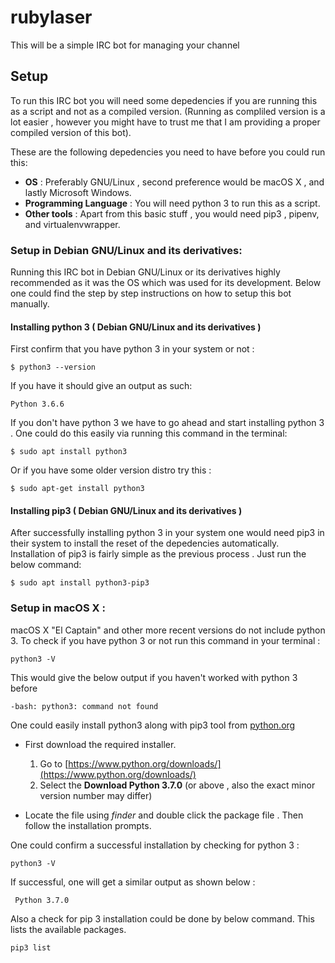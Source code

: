 # rubylaser
This will be a simple IRC bot for managing your channel

## Setup

To run this IRC bot you will need some depedencies if you are running this as a script and not as a compiled version. (Running as compliled version is a lot easier , however you might have to trust me that I am providing a proper compiled version of this bot).

These are the following depedencies you need to have before you could run this:

* **OS** : Preferably GNU/Linux , second preference would be macOS X , and lastly Microsoft Windows.
* **Programming Language** : You will need python 3 to run this as a script.
* **Other tools** : Apart from this basic stuff , you would need pip3 , pipenv, and virtualenvwrapper.


### Setup in Debian GNU/Linux and its derivatives:

Running this IRC bot in Debian GNU/Linux or its derivatives highly recommended as it was the OS which was used for its development. Below one could find the step by step instructions on how to setup this bot manually.


#### Installing python 3 ( Debian GNU/Linux and its derivatives )

First confirm that you have python 3 in your system or not :

```
$ python3 --version
```
If you have it should give an output as such:

```
Python 3.6.6
```

If you don't have python 3 we have to go ahead and start installing python 3 . One could do this easily via running this command in the terminal:

```
$ sudo apt install python3

```

Or if you have some older version distro try this :

```
$ sudo apt-get install python3
```

#### Installing pip3 ( Debian GNU/Linux and its derivatives )

After successfully installing python 3 in your system one would need pip3 in their system to install the reset of the depedencies automatically.
Installation of pip3 is fairly simple as the previous process . Just run the below command:

```
$ sudo apt install python3-pip3
```


### Setup in macOS X :

macOS X "El Captain" and other more recent versions do not include python 3. To check if you have python 3 or not run this command in your terminal :

```
python3 -V
```
This would give the below output if you haven't worked with python 3 before

```
-bash: python3: command not found
```

One could easily install python3 along with pip3 tool from [python.org](https://www.python.org/)

* First download the required installer.
     1) Go to [https://www.python.org/downloads/](https://www.python.org/downloads/)
     2) Select the **Download Python 3.7.0** (or above , also the exact minor version number may differ)

* Locate the file using *finder* and double click the package file . Then follow the installation prompts.

One could confirm a successful installation by checking for python 3 :

```
python3 -V
```

If successful, one will get a similar output as shown below :

```
 Python 3.7.0
```

Also a check for pip 3 installation could be done by below command. This lists the available packages.

```
pip3 list
```
